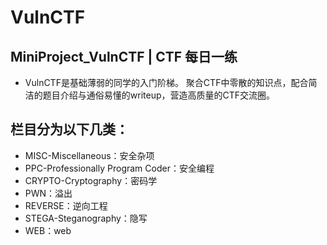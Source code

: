# VulnCTF
## MiniProject_VulnCTF | CTF 每日一练
* VulnCTF是基础薄弱的同学的入门阶梯。 聚合CTF中零散的知识点，配合简洁的题目介绍与通俗易懂的writeup，营造高质量的CTF交流圈。 
## 栏目分为以下几类： 
* MISC-Miscellaneous：安全杂项 
* PPC-Professionally Program Coder：安全编程 
* CRYPTO-Cryptography：密码学 
* PWN：溢出 
* REVERSE：逆向工程 
* STEGA-Steganography：隐写 
* WEB：web
